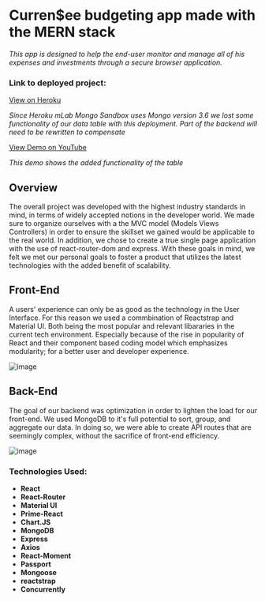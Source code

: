# Curren$ee budgeting app made with the MERN stack

*This app is designed to help the end-user monitor and manage all of his expenses and investments through a secure browser application.*

### Link to deployed project: 

[View on Heroku](https://pacific-ridge-46060.herokuapp.com/)

*Since Heroku mLab Mongo Sandbox uses Mongo version 3.6 we lost some functionality of our data table with this deployment. Part of the backend will need to be rewritten to compensate*

[View Demo on YouTube](https://youtu.be/FkLv9twceOU)

*This demo shows the added functionality of the table*

## Overview
The overall project was developed with the highest industry standards in mind, in terms of widely accepted notions in the developer world. We made sure to organize ourselves with a the MVC model (Models Views Controllers) in order to ensure the skillset we gained would be applicable to the real world. In addition, we chose to create a true single page application with the use of react-router-dom and express. With these goals in mind, we felt we met our personal goals to foster a product that utilizes the latest technologies with the added benefit of scalability.

## Front-End
A users' experience can only be as good as the technology in the User Interface. For this reason we used a commbination of Reactstrap and Material UI. Both being the most popular and relevant libararies in the current tech environment. Especially because of the rise in popularity of React and their component based coding model which emphasizes modularity; for a better user and developer experience.

![image](https://user-images.githubusercontent.com/42519030/49109709-68db1700-f259-11e8-8770-27a48af21584.png)

## Back-End
The goal of our backend was optimization in order to lighten the load for our front-end. We used MongoDB to it's full potential to sort, group, and aggregate our data. In doing so, we were able to create API routes that are seemingly complex, without the sacrifice of front-end efficiency.

![image](https://user-images.githubusercontent.com/11838797/49107896-da649680-f254-11e8-936d-b10adc2ce442.png)

### Technologies Used: 
* **React**
* **React-Router**
* **Material UI** 
* **Prime-React** 
* **Chart.JS**
* **MongoDB**
* **Express**
* **Axios**
* **React-Moment**
* **Passport**
* **Mongoose**
* **reactstrap**
* **Concurrently**